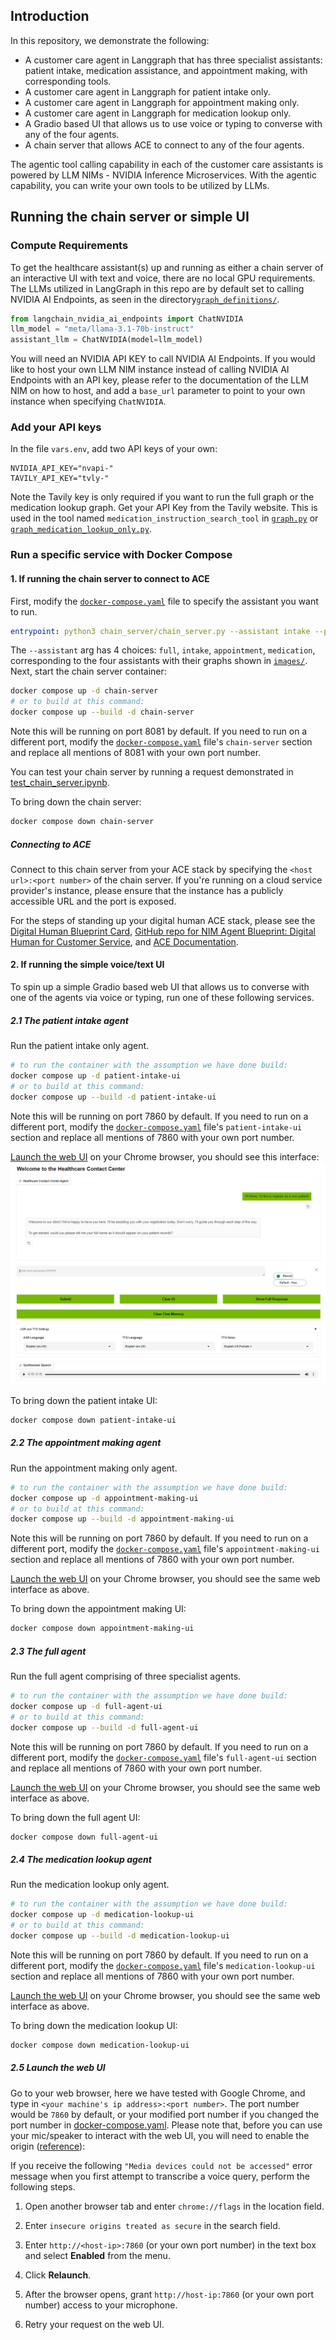 ## Introduction
In this repository, we demonstrate the following:
* A customer care agent in Langgraph that has three specialist assistants: patient intake, medication assistance, and appointment making, with corresponding tools.
* A customer care agent in Langgraph for patient intake only. 
* A customer care agent in Langgraph for appointment making only.
* A customer care agent in Langgraph for medication lookup only.
* A Gradio based UI that allows us to use voice or typing to converse with any of the four agents.
* A chain server that allows ACE to connect to any of the four agents.

The agentic tool calling capability in each of the customer care assistants is powered by LLM NIMs - NVIDIA Inference Microservices. With the agentic capability, you can write your own tools to be utilized by LLMs.

## Running the chain server or simple UI 
### Compute Requirements
To get the healthcare assistant(s) up and running as either a chain server of an interactive UI with text and voice, there are no local GPU requirements. The LLMs utilized in LangGraph in this repo are by default set to calling NVIDIA AI Endpoints, as seen in the directory[`graph_definitions/`](./graph_definitions/).
```python
from langchain_nvidia_ai_endpoints import ChatNVIDIA
llm_model = "meta/llama-3.1-70b-instruct"
assistant_llm = ChatNVIDIA(model=llm_model)
```
You will need an NVIDIA API KEY to call NVIDIA AI Endpoints. If you would like to host your own LLM NIM instance instead of calling NVIDIA AI Endpoints with an API key, please refer to the documentation of the LLM NIM on how to host, and add a `base_url` parameter to point to your own instance when specifying `ChatNVIDIA`.

### Add your API keys
In the file `vars.env`, add two API keys of your own:
```
NVIDIA_API_KEY="nvapi-" 
TAVILY_API_KEY="tvly-"
```
Note the Tavily key is only required if you want to run the full graph or the medication lookup graph. Get your API Key from the Tavily website. This is used in the tool named `medication_instruction_search_tool` in [`graph.py`](./graph_definitions/graph.py) or [`graph_medication_lookup_only.py`](./graph_definitions/graph_medication_lookup_only.py).

### Run a specific service with Docker Compose
#### 1. If running the chain server to connect to ACE
First, modify the [`docker-compose.yaml`](./docker-compose.yaml) file to specify the assistant you want to run.
```yaml
entrypoint: python3 chain_server/chain_server.py --assistant intake --port 8081
```
The `--assistant` arg has 4 choices: `full`, `intake`, `appointment`, `medication`, corresponding to the four assistants with their graphs shown in [`images/`](./images/).
Next, start the chain server container:
```sh
docker compose up -d chain-server
# or to build at this command:
docker compose up --build -d chain-server 
```

Note this will be running on port 8081 by default. If you need to run on a different port, modify the [`docker-compose.yaml`](./docker-compose.yaml) file's `chain-server` section and replace all mentions of 8081 with your own port number.

You can test your chain server by running a request demonstrated in [test_chain_server.ipynb](./chain_server/test_chain_server.ipynb).

To bring down the chain server:
```sh
docker compose down chain-server
```

##### Connecting to ACE
Connect to this chain server from your ACE stack by specifying the `<host url>:<port number>` of the chain server. If you're running on a cloud service provider's instance, please ensure that the instance has a publicly accessible URL and the port is exposed. 

For the steps of standing up your digital human ACE stack, please see the [Digital Human Blueprint Card](https://build.nvidia.com/nvidia/digital-humans-for-customer-service/blueprintcard), [GitHub repo for NIM Agent Blueprint: Digital Human for Customer Service](https://github.com/NVIDIA-NIM-Agent-Blueprints/digital-human), and [ACE Documentation](https://docs.nvidia.com/ace/latest/index.html).

#### 2. If running the simple voice/text UI
To spin up a simple Gradio based web UI that allows us to converse with one of the agents via voice or typing, run one of these following services.

##### 2.1 The patient intake agent 
Run the patient intake only agent.

```sh
# to run the container with the assumption we have done build:
docker compose up -d patient-intake-ui
# or to build at this command:
docker compose up --build -d patient-intake-ui
```

Note this will be running on port 7860 by default. If you need to run on a different port, modify the [`docker-compose.yaml`](./docker-compose.yaml) file's `patient-intake-ui` section and replace all mentions of 7860 with your own port number.

[Launch the web UI](#25-launch-the-web-ui) on your Chrome browser, you should see this interface:
![](./images/example_ui.png)

To bring down the patient intake UI:
```sh
docker compose down patient-intake-ui
```


##### 2.2 The appointment making agent 
Run the appointment making only agent.
```sh
# to run the container with the assumption we have done build:
docker compose up -d appointment-making-ui
# or to build at this command:
docker compose up --build -d appointment-making-ui
```

Note this will be running on port 7860 by default. If you need to run on a different port, modify the [`docker-compose.yaml`](./docker-compose.yaml) file's `appointment-making-ui` section and replace all mentions of 7860 with your own port number.

[Launch the web UI](#25-launch-the-web-ui) on your Chrome browser, you should see the same web interface as above.

To bring down the appointment making UI:
```sh
docker compose down appointment-making-ui
```

##### 2.3 The full agent 
Run the full agent comprising of three specialist agents.
```sh
# to run the container with the assumption we have done build:
docker compose up -d full-agent-ui
# or to build at this command:
docker compose up --build -d full-agent-ui
```

Note this will be running on port 7860 by default. If you need to run on a different port, modify the [`docker-compose.yaml`](./docker-compose.yaml) file's `full-agent-ui` section and replace all mentions of 7860 with your own port number.

[Launch the web UI](#25-launch-the-web-ui) on your Chrome browser, you should see the same web interface as above.

To bring down the full agent UI:
```sh
docker compose down full-agent-ui
```

##### 2.4 The medication lookup agent 
Run the medication lookup only agent.

```sh
# to run the container with the assumption we have done build:
docker compose up -d medication-lookup-ui
# or to build at this command:
docker compose up --build -d medication-lookup-ui
```

Note this will be running on port 7860 by default. If you need to run on a different port, modify the [`docker-compose.yaml`](./docker-compose.yaml) file's `medication-lookup-ui` section and replace all mentions of 7860 with your own port number.

[Launch the web UI](#25-launch-the-web-ui) on your Chrome browser, you should see the same web interface as above.

To bring down the medication lookup UI:
```sh
docker compose down medication-lookup-ui
```

##### 2.5 Launch the web UI

Go to your web browser, here we have tested with Google Chrome, and type in `<your machine's ip address>:<port number>`. The port number would be `7860` by default, or your modified port number if you changed the port number in [docker-compose.yaml](./docker-compose.yaml). Please note that, before you can use your mic/speaker to interact with the web UI, you will need to enable the origin ([reference](https://github.com/NVIDIA/GenerativeAIExamples/blob/main/docs/using-sample-web-application.md#troubleshooting)):

If you receive the following `"Media devices could not be accessed"` error message when you first attempt to transcribe a voice query, perform the following steps.

1. Open another browser tab and enter `chrome://flags` in the location field.

1. Enter `insecure origins treated as secure` in the search field.

1. Enter `http://<host-ip>:7860` (or your own port number) in the text box and select **Enabled** from the menu.

1. Click **Relaunch**.

1. After the browser opens, grant `http://host-ip:7860` (or your own port number) access to your microphone.

1. Retry your request on the web UI.

